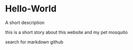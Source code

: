 # Hello-World
A short description

this is a short story about this website and my pet mosquito

search for markdown github

